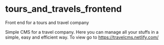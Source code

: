# tours_and_travels_frontend
Front end for a tours and travel company 

Simple CMS for a travel company. Here you can manage all your stuffs in a simple, easy and efficient way.
To view go to https://travelcms.netlify.com/
